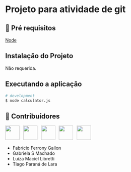 # Projeto para atividade de git
 
## 🔐 Pré requisitos

<a href="https://nodejs.dev/">Node</a> &nbsp;

## Instalação do Projeto

Não requerida.

## Executando a aplicação

```bash
# development
$ node calculator.js
```

## 🤝 Contribuídores


<a href="https://github.com/angelogluz"><img src="https://github.com/angelogluz.png" width="45" height="45"></a> &nbsp;
<a href="https://github.com/nollag47"><img src="https://github.com/nollag47.png" width="45" height="45"></a> &nbsp;  <!-- Fabrício Ferrony Gallon -->
<a href="https://github.com/gabiscltt"><img src="https://github.com/gabiscltt.png" width="45" height="45"></a> &nbsp;  <!-- Gabriela S Machado -->
<a href="https://github.com/Luizaml04"><img src="https://github.com/Luizaml04.png" width="45" height="45"></a> &nbsp;  <!-- Luiza Maciel Libretti -->
<a href="https://github.com/TiVentress"><img src="https://github.com/TiVentress.png" width="45" height="45"></a> &nbsp;  <!-- Tiago Paraná de Lara -->

- Fabrício Ferrony Gallon
- Gabriela S Machado 
- Luiza Maciel Libretti
- Tiago Paraná de Lara

